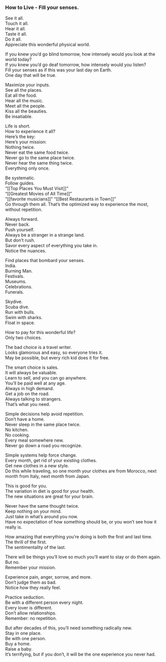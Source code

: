 ###  How to Live - Fill your senses.

See it all.  
Touch it all.  
Hear it all.  
Taste it all.  
Do it all.  
Appreciate this wonderful physical world.

If you knew you’d go blind tomorrow, how intensely would you look at the world today?  
If you knew you’d go deaf tomorrow, how intensely would you listen?  
Fill your senses as if this was your last day on Earth.  
One day that will be true.

Maximize your inputs.  
See all the places.  
Eat all the food.  
Hear all the music.  
Meet all the people.  
Kiss all the beauties.  
Be insatiable.

Life is short.  
How to experience it all?  
Here’s the key:  
Here’s your mission:  
Nothing twice.  
Never eat the same food twice.  
Never go to the same place twice.  
Never hear the same thing twice.  
Everything only once.

Be systematic.  
Follow guides.  
“[[Top Places You Must Visit]]”  
“[[Greatest Movies of All Time]]”  
"[[favorite musicians]]"
“[[Best Restaurants in Town]]”  
Go through them all. 
That’s the optimized way to experience the most, without repetition.

Always forward.  
Never back.  
Push yourself.  
Always be a stranger in a strange land.  
But don’t rush.  
Savor every aspect of everything you take in.  
Notice the nuances.

Find places that bombard your senses.  
India.  
Burning Man.  
Festivals.  
Museums.  
Celebrations.  
Funerals.

Skydive.  
Scuba dive.  
Run with bulls.  
Swim with sharks.  
Float in space.

How to pay for this wonderful life?  
Only two choices.

The bad choice is a travel writer.  
Looks glamorous and easy, so everyone tries it.  
May be possible, but every rich kid does it for free.

The smart choice is sales.  
It will always be valuable.  
Learn to sell, and you can go anywhere.  
You’ll be paid well at any age.  
Always in high demand.  
Get a job on the road.  
Always talking to strangers.  
That’s what you need.

Simple decisions help avoid repetition.  
Don’t have a home.  
Never sleep in the same place twice.  
No kitchen.  
No cooking.  
Every meal somewhere new.  
Never go down a road you recognize.

Simple systems help force change.  
Every month, get rid of your existing clothes.  
Get new clothes in a new style.  
Do this while traveling, so one month your clothes are from Morocco, next month from Italy, next month from Japan.

This is good for you.  
The variation in diet is good for your health.  
The new situations are great for your brain.

Never have the same thought twice.  
Keep nothing on your mind.  
Just take in what’s around you now.  
Have no expectation of how something should be, or you won’t see how it really is.

How amazing that everything you’re doing is both the first and last time.  
The thrill of the first.  
The sentimentality of the last.

There will be things you’ll love so much you’ll want to stay or do them again.  
But no.  
Remember your mission.

Experience pain, anger, sorrow, and more.  
Don’t judge them as bad.  
Notice how they really feel.

Practice seduction.  
Be with a different person every night.  
Every lover is different.  
Don’t allow relationships.  
Remember: no repetition.

But after decades of this, you’ll need something radically new.  
Stay in one place.  
Be with one person.  
Buy a home.  
Raise a baby.  
It’s terrifying, but if you don’t, it will be the one experience you never had.